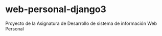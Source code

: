 # web-personal-django3
Proyecto de la Asignatura de Desarrollo de sistema de información Web Personal
